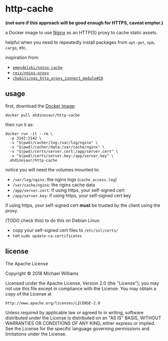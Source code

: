 # http-cache

**(not sure if this approach will be good enough for HTTPS, caveat emptor.)**

a Docker image to use [Nginx](https://nginx.org/en/) as an HTTP(S) proxy to cache static assets.

helpful when you need to repeatedly install packages from `apt-get`, `npm`, `cargo`, etc.

inspiration from:

- [`pmendelski/nginx-cache`](https://github.com/pmendelski/docker-images/tree/master/nginx-cache)
- [`reiz/nginx-proxy`](https://github.com/reiz/nginx_proxy)
- [`chobits/ngx_http_proxy_connect_module#28`](https://github.com/chobits/ngx_http_proxy_connect_module/issues/28)

## usage

first, download the [Docker image](https://hub.docker.com/r/ahdinosaur/http-cache):

```shell
docker pull ahdinosaur/http-cache
```

then run it as:

```
docker run -it --rm \
  -p 3142:3142 \
  -v "$(pwd)/cacher/log:/var/log/nginx" \
  -v "$(pwd)/cacher/data:/var/cache/nginx" \
  -v "$(pwd)/certs/server.cert:/app/server.cert" \
  -v "$(pwd)/certs/server.key:/app/server.key" \
  ahdinosaur/http-cache
```

notice you will need the volumes mounted to:

- `/var/log/nginx`: the nginx logs (`cache_access.log`)
- `/var/cache/nginx`: the nginx cache data
- `/app/server.cert`: if using https, your self-signed cert
- `/app/server.key`: if using https, your self-signed cert key

if using https, your self-signed cert **must** be trusted by the client using the proxy.

(TODO check this) to do this on Debian Linux:

- copy your self-signed cert files to `/etc/ssl/certs/`
- run `sudo update-ca-certificates`

## license

The Apache License

Copyright &copy; 2018 Michael Williams

Licensed under the Apache License, Version 2.0 (the "License");
you may not use this file except in compliance with the License.
You may obtain a copy of the License at

    http://www.apache.org/licenses/LICENSE-2.0

Unless required by applicable law or agreed to in writing, software
distributed under the License is distributed on an "AS IS" BASIS,
WITHOUT WARRANTIES OR CONDITIONS OF ANY KIND, either express or implied.
See the License for the specific language governing permissions and
limitations under the License.
